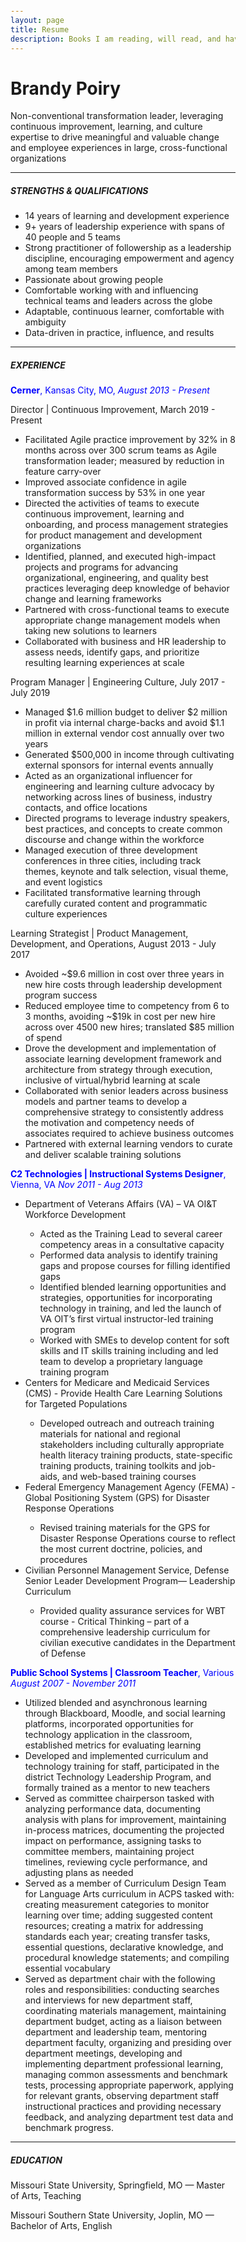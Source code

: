 ```yaml
---
layout: page
title: Resume
description: Books I am reading, will read, and have reviewed
---
```


<html>
<head>
<style>
body {margin: 25px 250px 75px 250px;
}
</style>
</head>

<body>
<h1> Brandy Poiry </h1>
<p> Non-conventional transformation leader, leveraging continuous improvement, learning, and culture expertise to drive meaningful and valuable change and employee experiences in large, cross-functional organizations</p>
<hr>
<h5> STRENGTHS & QUALIFICATIONS </h5>
<ul>
  <li> 14 years of learning and development experience </li>
  <li> 9+ years of leadership experience with spans of 40 people and 5 teams </li>
  <li> Strong practitioner of followership as a leadership discipline, encouraging empowerment and agency among team members </li>
  <li> Passionate about growing people </li>
  <li> Comfortable working with and influencing technical teams and leaders across the globe </li>
  <li> Adaptable, continuous learner, comfortable with ambiguity </li>
  <li> Data-driven in practice, influence, and results </li>
</ul>
<hr>
<h5> EXPERIENCE </h5>
<p style="color:blue;"> <b> Cerner</b>, Kansas City, MO, <i> August 2013 - Present </i> </p>
<p> Director | Continuous Improvement, March 2019 - Present </p>
<ul>
  <li> Facilitated Agile practice improvement by 32% in 8 months across over 300 scrum teams as Agile transformation leader; measured by reduction in feature carry-over </li>
  <li> Improved associate confidence in agile transformation success by 53% in one year </li>
  <li> Directed the activities of teams to execute continuous improvement, learning and onboarding, and process management strategies for product management and development organizations
  <li> Identified, planned, and executed high-impact projects and programs for advancing organizational, engineering, and quality best practices leveraging deep knowledge of behavior change and learning frameworks </li>
  <li> Partnered with cross-functional teams to execute appropriate change management models when taking new solutions to learners </li>
  <li> Collaborated with business and HR leadership to assess needs, identify gaps, and prioritize resulting learning experiences at scale </li>
</ul>
<p> Program Manager | Engineering Culture, July 2017 - July 2019 </p>
<ul>
  <li> Managed $1.6 million budget to deliver $2 million in profit via internal charge-backs and avoid $1.1 million in external vendor cost annually over two years </li>
  <li> Generated $500,000 in income through cultivating external sponsors for internal events annually </li>
  <li> Acted as an organizational influencer for engineering and learning culture advocacy by networking across lines of business, industry contacts, and office locations </li>
  <li> Directed programs to leverage industry speakers, best practices, and concepts to create common discourse and change within the workforce </li>
  <li> Managed execution of three development conferences in three cities, including track themes, keynote and talk selection, visual theme, and event logistics </li>
  <li> Facilitated transformative learning through carefully curated content and programmatic culture experiences </li>
</ul>
<p> Learning Strategist | Product Management, Development, and Operations, August 2013 - July 2017 </p>
<ul>
  <li>Avoided ~$9.6 million in cost over three years in new hire costs through leadership development program success
  <li> Reduced employee time to competency from 6 to 3 months, avoiding ~$19k in cost per new hire across over 4500 new hires; translated $85 million of spend </li>
  <li> Drove the development and implementation of associate learning development framework and architecture from strategy through execution, inclusive of virtual/hybrid learning at scale
  <li> Collaborated with senior leaders across business models and partner teams to develop a comprehensive strategy to consistently address the motivation and competency needs of associates required to achieve business outcomes </li>
  <li> Partnered with external learning vendors to curate and deliver scalable training solutions </li>
</ul>
<p style="color:blue;"> <b> C2 Technologies | Instructional Systems Designer</b>, Vienna, VA <i> Nov 2011 - Aug 2013 </i> </p>
<ul>
  <li> Department of Veterans Affairs (VA) – VA OI&T Workforce Development</li>
  <ul>
    <li> Acted as the Training Lead to several career competency areas in a consultative capacity </li>
    <li> Performed data analysis to identify training gaps and propose courses for filling identified gaps </li>
    <li> Identified blended learning opportunities and strategies, opportunities for incorporating technology in training, and led the launch of VA OIT’s first virtual instructor-led training program </li>
    <li> Worked with SMEs to develop content for soft skills and IT skills training including and led team to develop a proprietary language training program </li></ul>
  <li> Centers for Medicare and Medicaid Services (CMS) - Provide Health Care Learning Solutions for Targeted Populations </li>
  <ul>
    <li> Developed outreach and outreach training materials for national and regional stakeholders including culturally appropriate health literacy training products, state-specific training products, training toolkits and job- aids, and web-based training courses </li></ul>
  <li> Federal Emergency Management Agency (FEMA) - Global Positioning System (GPS) for Disaster Response Operations </li>
  <ul>
    <li> Revised training materials for the GPS for Disaster Response Operations course to reflect the most current doctrine, policies, and procedures </li></ul>
  <li> Civilian Personnel Management Service, Defense Senior Leader Development Program— Leadership Curriculum </li>
  <ul>
      <li> Provided quality assurance services for WBT course - Critical Thinking – part of a comprehensive leadership curriculum for civilian executive candidates in the Department of Defense </li></ul>
</ul>
<p style="color:blue;"> <b> Public School Systems | Classroom Teacher</b>, Various <i> August 2007 - November 2011 </i> </p>
<ul>
  <li> Utilized blended and asynchronous learning through Blackboard, Moodle, and social learning platforms, incorporated opportunities for technology application in the classroom, established metrics for evaluating learning
  <li> Developed and implemented curriculum and technology training for staff, participated in the district Technology Leadership Program, and formally trained as a mentor to new teachers
  <li> Served as committee chairperson tasked with analyzing performance data, documenting analysis with plans for improvement, maintaining in-process matrices, documenting the projected impact on performance, assigning tasks to committee members, maintaining project timelines, reviewing cycle performance, and adjusting plans as needed </li>
  <li> Served as a member of Curriculum Design Team for Language Arts curriculum in ACPS tasked with: creating measurement categories to monitor learning over time; adding suggested content resources; creating a matrix for addressing standards each year; creating transfer tasks, essential questions, declarative knowledge, and procedural knowledge statements; and compiling essential vocabulary </li>
  <li> Served as department chair with the following roles and responsibilities: conducting searches and interviews for new department staff, coordinating materials management, maintaining department budget, acting as a liaison between department and leadership team, mentoring department faculty, organizing and presiding over department meetings, developing and implementing department professional learning, managing common assessments and benchmark tests, processing appropriate paperwork, applying for relevant grants, observing department staff instructional practices and providing necessary feedback, and analyzing department test data and benchmark progress.
</ul>
<hr>
<h5> EDUCATION </h5>
<p> Missouri State University, Springfield, MO — Master of Arts, Teaching </p>
<p> Missouri Southern State University, Joplin, MO — Bachelor of Arts, English </p>

</body>
</html>
